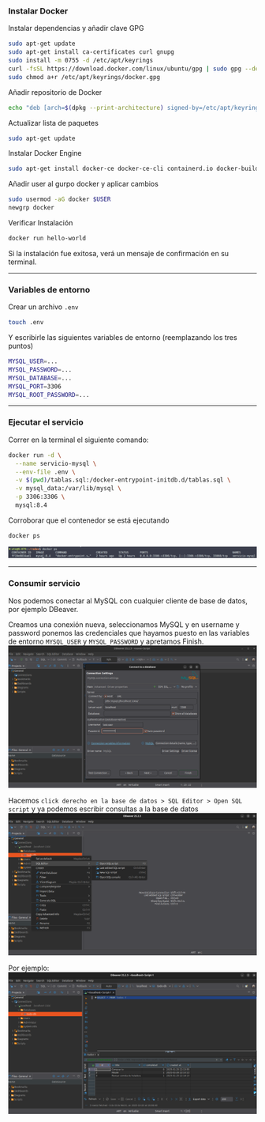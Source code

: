 ### Instalar Docker
Instalar dependencias y añadir clave GPG
```bash
sudo apt-get update
sudo apt-get install ca-certificates curl gnupg
sudo install -m 0755 -d /etc/apt/keyrings
curl -fsSL https://download.docker.com/linux/ubuntu/gpg | sudo gpg --dearmor -o /etc/apt/keyrings/docker.gpg
sudo chmod a+r /etc/apt/keyrings/docker.gpg
```
Añadir repositorio de Docker
```bash
echo "deb [arch=$(dpkg --print-architecture) signed-by=/etc/apt/keyrings/docker.gpg] https://download.docker.com/linux/ubuntu $(. /etc/os-release && echo "$VERSION_CODENAME") stable" | sudo tee /etc/apt/sources.list.d/docker.list > /dev/null
```
Actualizar lista de paquetes
```bash
sudo apt-get update
```
Instalar Docker Engine
```bash
sudo apt-get install docker-ce docker-ce-cli containerd.io docker-buildx-plugin docker-compose-plugin
```
Añadir user al gurpo docker y aplicar cambios
```bash
sudo usermod -aG docker $USER
newgrp docker
```
Verificar Instalación
```bash
docker run hello-world
```
Si la instalación fue exitosa, verá un mensaje de confirmación en su terminal. 

---
### Variables de entorno
Crear un archivo `.env`
```bash
touch .env
```
Y escribirle las siguientes variables de entorno (reemplazando los tres puntos)
```bash
MYSQL_USER=...
MYSQL_PASSWORD=...
MYSQL_DATABASE=...
MYSQL_PORT=3306
MYSQL_ROOT_PASSWORD=...
```
---
### Ejecutar el servicio
Correr en la terminal el siguiente comando:
```bash
docker run -d \
  --name servicio-mysql \
  --env-file .env \
  -v $(pwd)/tablas.sql:/docker-entrypoint-initdb.d/tablas.sql \
  -v mysql_data:/var/lib/mysql \
  -p 3306:3306 \
  mysql:8.4
```
Corroborar que el contenedor se está ejecutando
```bash
docker ps
```
![img](img/docker-ps.png)

---

### Consumir servicio
Nos podemos conectar al MySQL con cualquier cliente de base de datos, por ejemplo DBeaver.

Creamos una conexión nueva, seleccionamos MySQL y en username y password ponemos las credenciales que hayamos puesto en las variables de entorno `MYSQL_USER` y `MYSQL_PASSWORD` y apretamos Finish. 
![img](img/dbeaver-connection.png)

Hacemos `click derecho en la base de datos > SQL Editor > Open SQL script` y ya podemos escribir consultas a la base de datos
![img](img/abrir-script.png)

Por ejemplo:
![img](img/query.png)